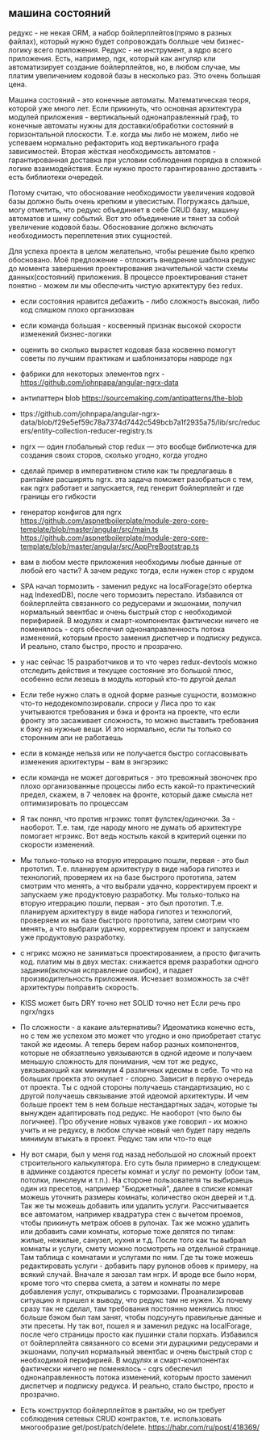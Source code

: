  ## машина состояний

 
редукс - не некая ORM, а набор бойлерплейтов(прямо в разных файлах), который нужно будет сопровождать болльше чем бизнес-логику всего приложения. Редукс - не инструмент, а ядро всего приложения. Есть, например, ngx, который как ангуляр кли автоматизирует создание бойлерплейтов, но, в любом случае, мы платим увеличением кодовой базы в несколько раз. Это очень большая цена.

Машина состояний - это конечные автоматы. Математическая теоря, которой уже много лет. Если прикинуть, что основная архитектура модулей приложения - вертикальный однонаправленный граф, то конечные автоматы нужны для доставки/обработки состояний в горизонтальной плоскости. Т.е. когда мы либо не можем, либо не успеваем нормально рефакторить код вертикального графа зависимостей. Вторая жёсткая необходимость автоматов - гарантированная доставка при условии соблюдения порядка в сложной логике взаимодействия. Если нужно просто гарантированно доставить - есть библиотеки очередей.

Потому считаю, что обоснование необходимости увеличения кодовой базы должно быть очень крепким и увесистым.
Погружаясь дальше, могу отметить, что редукс объединяет в себе CRUD базу, машину автоматов и шину событий. Вот это объединение и тянет за собой увеличение кодовой базы. Обоснование должно включать необходимость переплетения этих сущностей.

Для успеха проекта в целом желательно, чтобы решение было крепко обосновано. Моё предложение - отложить внедрение шаблона редукс до момента завершения проектирования значительной части схемы данных(состояний) приложения. В процессе проектирования станет понятно - можем ли мы обеспечить чистую архитектуру без redux.

* если состояния нравится дебажить - либо сложность высокая, либо код слишком плохо организован
* если команда большая - косвенный признак высокой скорости изменений бизнес-логики
* оценить во сколько вырастет кодовая база косвенно помогут советы по лучшим практикам и шаблонизаторы навроде ngx
* фабрики для некоторых элементов ngrx - https://github.com/johnpapa/angular-ngrx-data
* антипаттерн blob https://sourcemaking.com/antipatterns/the-blob
* ttps://github.com/johnpapa/angular-ngrx-data/blob/f29e5ef59c78a7374d7442c549bcb7a1f2935a75/lib/src/reducers/entity-collection-reducer-registry.ts
* ngrx — один глобальный стор
redux — это вообще библиотечка для создания своих сторов, сколько угодно, когда угодно
* сделай пример в императивном стиле как ты предлагаешь в рантайме расширять ngrx. эта задача поможет разобраться с тем, как ngrx работает и запускается, гед генерит бойлерплейт и где границы его гибкости
* генератор конфигов для ngrx https://github.com/aspnetboilerplate/module-zero-core-template/blob/master/angular/src/main.ts https://github.com/aspnetboilerplate/module-zero-core-template/blob/master/angular/src/AppPreBootstrap.ts
* вам в любом месте приложения необходимы любые данные от любой его части? А зачем редукс тогда, если нужен стор с крудом
* SPA начал тормозить - заменил редукс на localForage(это обертка над IndexedDB), после чего тормозить перестало. Избавился от бойлерплейта связанного со редусерами и экшонами, получил нормальный эвентбас и очень быстрый стор с необходимой перифирией. В модулях и смарт-компонентах фактически ничего не поменялось - cqrs обеспечил однонаправленность потока изменений, которым просто заменил диспетчер и подписку редукса. И реально, стало быстро, просто и прозрачно.
*  у нас сейчас 15 разработчиков и то что через redux-devtools можно отследить действия и текущее состояние это большой плюс, особенно если лезешь в модуль который кто-то другой делал
* Если тебе нужно слать в одной форме разные сущности, возможно что-то недодекомпозировали. спроси у Лиса про то как учитываются требования и бэка и фронта на проекте, что если фронту это засаживает сложность, то можно выставить требования к бэку на нужные вещи. И это нормально, если ты только со сторонним апи не работаешь
* если в команде нельзя или не получается быстро согласовывать изменения архитектуры - вам в энгэрэикс
* если команда не может договриться - это тревожный звоночек про плохо организованные процессы либо есть какой-то практический предел, скажем, в 7 человек на фронте, который даже смысла нет оптимизировать по процессам
* Я так понял, что против нгрэикс топят фулстек/одиночки. За - наоборот. Т.е. там, где народу много не думать об архитектуре помогает нгрэикс. Вот ведь костыль какой в критерий оценки по скорости изменений.
* Мы только-только на вторую итеррацию пошли, первая - это был прототип. Т.е. планируем архитектуру в виде набора гипотез и технологий, проверяем их на базе быстрого прототипа, затем смотрим что менять, а что выбрали удачно, корректируем проект и запускаем уже продуктовую разработку. Мы только-только на вторую итеррацию пошли, первая - это был прототип. Т.е. планируем архитектуру в виде набора гипотез и технологий, проверяем их на базе быстрого прототипа, затем смотрим что менять, а что выбрали удачно, корректируем проект и запускаем уже продуктовую разработку.

* с нгрикс можно не заниматься проектированием, а просто фигачить код. платим мы в двух местах: снижается время разработки одного задания(включая исправление ошибок), и падает производительность приложения. Исчезает возможность за счёт архитектуры поправить скорость.
* KISS может быть
DRY точно нет
SOLID точно нет
Если речь про ngrx/ngxs
* По сложности - а какаие альтернативы? Идеоматика конечно есть, но с тем же успехом это может что угодно и оно приобретает статус такой же идеомы. А теперь берем набор разных компонентов, которые не обязатлеьно увязываются в одной идеоме и получаем меньшую сложность для понимания, чем  тот же редукс, увязывающий как минимум 4 различных идеомы в себе. 
То что на больших проекта это окупает - спорно. Зависит в первую очередь от проекта. Ты с одной стороны получаешь стандартизацию, но с другой получаешь связывание этой идеомой архитектуры. И чем больше проект тем в нем больше нестандартных задач, которые ты вынужден адаптировать под редукс. Не наоборот (что было бы логичнее). 
Про обучение новых чуваков уже говорил - их можно учить и не редуксу, в любом случае новый чел будет пару недель минимум втыкать в проект. Редукс там или что-то еще
* Ну вот смари, был у меня год назад небольшой но сложный проект строительного калькулятора. Его суть была примерно в следующем: в админке создаются пресеты комнат и услуг по ремонту (обои там, потолки, линолеум и т.п.). На стороне пользователя ты выбираешь один из пресетов, например "Бюджетный", далее в списке комнат можешь уточнить размеры комнаты, количество окон дверей и т.д. Так же ты можешь добавить или удалить услуги. Рассчитывается все автоматом, например квадратура стен с вычетом проемов, чтобы прикинуть метраж обоев в рулонах. Так же можно удалить или добавить сами комнаты, которые тоже делятся по типам: жилые, нежилые, санузел, кухня и т.д. После того как ты выбрал комнаты и услуги, смету можно посмотреть на отдельной странице. Там таблица с комнатами и услугами по ним. Где ты тоже можешь редактировать услуги - добавить пару рулонов обоев к примеру, на всякий случай. 
Вначале я заюзал там нгрх. И вроде все было норм, кроме того что сперва смета, а затем и комнаты по мере добавления услуг, открывались с тормозами. Проанализировав ситуацию я пришел к выводу, что редукс там не нужен. Хз почему сразу так не сделал, там требования постоянно менялись плюс больше бэком был там занят, чтобы подсунуть правильные данные и эти пресеты. Ну так вот, пошел я и заменил редукс на localForage, после чего страницы просто как пушинки стали порхать. Избавился от бойлерплейта связанного со всеми эти дурацкими редусерами и экшонами, получил нормальный эвентбас и очень быстрый стор с необходимой перифирией. В модулях и смарт-компонентах фактически ничего не поменялось - cqrs обеспечил однонаправленность потока изменений, которым просто заменил диспетчер и подписку редукса. И реально, стало быстро, просто и прозрачно.
* Есть конструктор бойлерплейтов в рантайм, но он требует соблюдения сетевых CRUD контрактов, т.е. использовать многообразие get/post/patch/delete. https://habr.com/ru/post/418369/